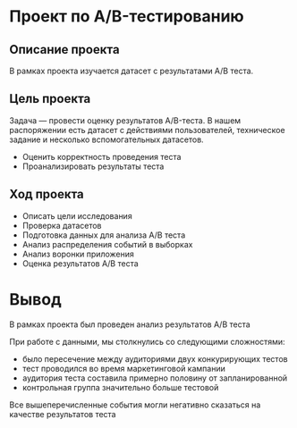 # Проект по А/B-тестированию

## Описание проекта
В рамках проекта изучается датасет с результатами A/B теста. 

## Цель проекта
Задача — провести оценку результатов A/B-теста. В нашем распоряжении есть датасет с действиями пользователей, техническое задание и несколько вспомогательных датасетов.
- Оценить корректность проведения теста
- Проанализировать результаты теста


## Ход проекта
- Описать цели исследования
- Проверка датасетов
- Подготовка данных для анализа A/B теста
- Анализ распределения событий в выборках
- Анализ воронки приложения
- Оценка результатов A/B теста


# Вывод
В рамках проекта был проведен анализ результатов A/B теста

При работе с данными, мы столкнулись со следующими сложностями:
- было пересечение между аудиториями двух конкурирующих тестов
- тест проводился во время маркетинговой кампании
- аудитория теста составила примерно половину от запланированной
- контрольная группа значительно больше тестовой

Все вышеперечисленные события могли негативно сказаться на качестве результатов теста
